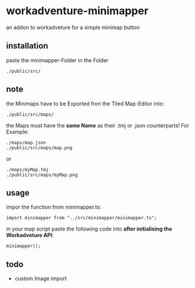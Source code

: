 # workadventure-minimapper
an addon to workadveture for a simple minimap button

## installation

paste the minimapper-Folder in the Folder 
```
./public/src/
```

## note

the Minimaps have to be Exported fron the Tiled Map-Editor into:

```
./public/src/maps/
```
the Maps must have the __same Name__ as their .tmj or .json counterparts! For Example:

```
./maps/map.json
./public/src/maps/map.png
```
or

```
./maps/myMap.tmj
./public/src/maps/myMap.png
```

## usage

impor the function from minimapper.ts:

```
import minimapper from "../src/minimapper/minimapper.ts";
```


in your map script paste the following code into __after initialising the Workadveture API__:

```
minimapper();
```
## todo

- custom Image import
